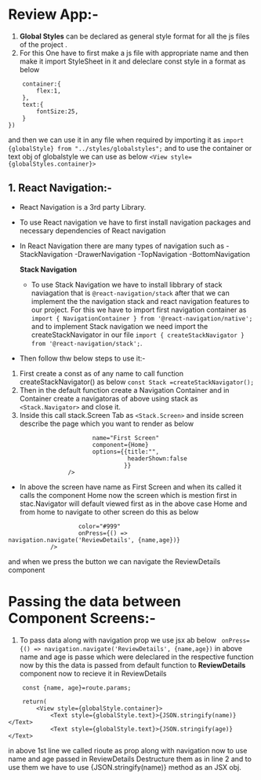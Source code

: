 # Review App:-

1. **Global Styles** can be declared as general style format for all the js files of the project .
2. For this One have to first make a js file with appropriate name and then make it import StyleSheet in it and deleclare const style in a format as below

```export const globalStyle=StyleSheet.create({
    container:{
        flex:1,
    },
    text:{
        fontSize:25,
    }
})
```

and then we can use it in any file when required by importing it as
`import {globalStyle} from "../styles/globalstyles";`
and to use the container or text obj of globalstyle we can use as below
`<View style={globalStyles.container}>`

## 1. React Navigation:-

- React Navigation is a 3rd party Library.
- To use React navigation ve have to first install navigation packages and necessary dependencies of React navigation
- In React Navigation there are many types of navigation such as
  -StackNavigation
  -DrawerNavigation
  -TopNavigation
  -BottomNavigation

  **Stack Navigation**

  - To use Stack Navigation we have to install libbrary of stack naviagation that is `@react-navigation/stack`
    after that we can implement the the navigation stack and react navigation features to our project.
    For this we have to import first navigation container as `import { NavigationContainer } from '@react-navigation/native';`
    and to implement Stack navigation we need import the createStackNavigator in our file
    `import { createStackNavigator } from '@react-navigation/stack';`.

- Then follow thw below steps to use it:-

1. First create a const as of any name to call function createStackNavigator() as below
   `const Stack =createStackNavigator();`
2. Then in the default function create a Navigation Container and in Container create a navigatoras of above using stack as `<Stack.Navigator>` and close it.
3. Inside this call stack.Screen Tab as `<Stack.Screen>` and inside screen describe the page which you want to render as below

```<Stack.Screen
                        name="First Screen"
                        component={Home}
                        options={{title:"",
                                  headerShown:false
                                 }}
                 />
```

- In above the screen have name as First Screen and when its called it calls the component Home
  now the screen which is mestion first in stac.Navigator will default viewed first as in the above case Home and from home to navigate to other screen do this as below

```<Button title="Details"
                    color="#999"
                    onPress={() => navigation.navigate('ReviewDetails', {name,age})}
            />
```

and when we press the button we can navigate the ReviewDetails component

# Passing the data between Component Screens:-

1. To pass data along with navigation prop we use jsx ab below
   ` onPress={() => navigation.navigate('ReviewDetails', {name,age})`
   in above name and age is passe which were deleclared in the respective function
   now by this the data is passed from default function to **ReviewDetails** component now to recieve it in ReviewDetails

```const ReviewDetails=({route, navigation})=>{
    const {name, age}=route.params;

    return(
        <View style={globalStyle.container}>
            <Text style={globalStyle.text}>{JSON.stringify(name)}</Text>
            <Text style={globalStyle.text}>{JSON.stringify(age)}</Text>
```

in above 1st line we called rioute as prop along with navigation
now to use name and age passed in ReviewDetails Destructure them as in line 2 and to use them
we have to use {JSON.stringify(name)} method as an JSX obj.
